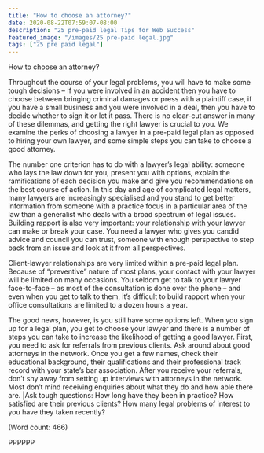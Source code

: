 ```yaml
---
title: "How to choose an attorney?"
date: 2020-08-22T07:59:07-08:00
description: "25 pre-paid legal Tips for Web Success"
featured_image: "/images/25 pre-paid legal.jpg"
tags: ["25 pre paid legal"]
---
```


How to choose an attorney?

Throughout the course of your legal problems, you will have to make some 
tough decisions – If you were involved in an accident then you have to 
choose between bringing criminal damages or press with a plaintiff case, if 
you have a small business and you were involved in a deal, then you have to 
decide whether to sign it or let it pass. There is no clear-cut answer in 
many of these dilemmas, and getting the right lawyer is crucial to you. We 
examine the perks of choosing a lawyer in a pre-paid legal plan as opposed 
to hiring your own lawyer, and some simple steps you can take to choose a 
good attorney. 

The number one criterion has to do with a lawyer’s legal ability: someone 
who lays the law down for you, present you with options, explain the 
ramifications of each decision you make and give you recommendations on the 
best course of action. In this day and age of complicated legal matters, 
many lawyers are increasingly specialised and you stand to get better 
information from someone with a practice focus in a particular area of the 
law than a generalist who deals with a broad spectrum of legal issues.  
Building rapport is also very important: your relationship with your lawyer 
can make or break your case. You need a lawyer who gives you candid advice 
and council you can trust, someone with enough perspective to step back 
from an issue and look at it from all perspectives. 

Client-lawyer relationships are very limited within a pre-paid legal plan. 
Because of “preventive” nature of most plans, your contact with your 
lawyer will be limited on many occasions. You seldom get to talk to your 
lawyer face-to-face – as most of the consultation is done over the phone
– and even when you get to talk to them, it’s difficult to build rapport 
when your office consultations are limited to a dozen hours a year. 

The good news, however, is you still have some options left. When you sign 
up for a legal plan, you get to choose your lawyer and there is a number of 
steps you can take to increase the likelihood of getting a good lawyer.
First, you need to ask for referrals from previous clients. Ask around 
about good attorneys in the network. Once you get a few names, check their 
educational background, their qualifications and their professional track 
record with your state’s bar association. 
After you receive your referrals, don’t shy away from setting up interviews 
with attorneys in the network. Most don’t mind receiving enquiries about 
what they do and how able there are. |Ask tough questions: How long have 
they been in practice? How satisfied are their previous clients? How many 
legal problems of interest to you have they taken recently?  

(Word count: 466)

PPPPPP


